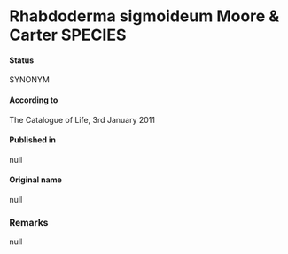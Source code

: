 Rhabdoderma sigmoideum Moore & Carter SPECIES
=======

#### Status
SYNONYM

#### According to
The Catalogue of Life, 3rd January 2011

#### Published in
null

#### Original name
null

### Remarks
null